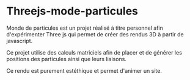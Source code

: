 # Threejs-mode-particules

Monde de particules est un projet réalisé à titre personnel afin d'expérimenter Three js qui permet de créer des rendus 3D à partir de javascript.

Ce projet utilise des calculs matriciels afin de placer et de générer les positions des particules ainsi que leurs liaisons.

Ce rendu est purement estéthique et permet d'animer un site.
